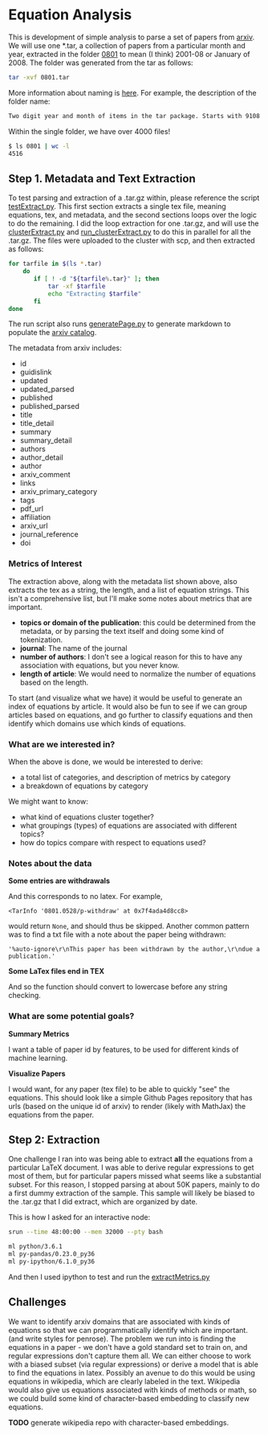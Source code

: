 # Equation Analysis

This is development of simple analysis to parse a set of papers from [arxiv](https://arxiv.org/help/bulk_data).
We will use one *.tar, a collection of papers from a particular month and
year, extracted in the folder [0801](0801) to mean (I think) 2001-08 or January of 2008.
The folder was generated from the tar as follows:

```bash
tar -xvf 0801.tar
```

More information about naming is [here](https://arxiv.org/help/bulk_data_s3). 
For example, the description of the folder name:

```bash
Two digit year and month of items in the tar package. Starts with 9108 for 1991-08, rolls past y2k to 0001 for 2000-01, 1008 for 2010-08 etc.
```

Within the single folder, we have over 4000 files!

```bash
$ ls 0801 | wc -l
4516
```

## Step 1. Metadata and Text Extraction
To test parsing and extraction of a .tar.gz within, please reference the script
[testExtract.py](testExtract.py). This first section extracts a single tex file,
meaning equations, tex, and metadata, and the second sections loops over the 
logic to do the remaining. I did the loop extraction for one .tar.gz, and will
use the [clusterExtract.py](clusterExtract.py) and [run_clusterExtract.py](run_clusterExtract.py) 
to do this in parallel for all the .tar.gz. The files were uploaded to the cluster
with scp, and then extracted as follows:

```bash
for tarfile in $(ls *.tar)
    do
       if [ ! -d "${tarfile%.tar}" ]; then
           tar -xf $tarfile
           echo "Extracting $tarfile"
       fi
done
```

The run script also runs 
[generatePage.py](generatePage.py) to generate markdown to populate the 
[arxiv catalog](https://vsoch.github.io/arxiv-catalog/).

The metadata from arxiv includes:
  - id 
  - guidislink
  - updated
  - updated_parsed
  - published
  - published_parsed
  - title
  - title_detail
  - summary
  - summary_detail
  - authors
  - author_detail
  - author
  - arxiv_comment
  - links
  - arxiv_primary_category
  - tags
  - pdf_url
  - affiliation
  - arxiv_url
  - journal_reference
  - doi

### Metrics of Interest
The extraction above, along with the metadata list shown above, also extracts the tex as a 
string, the length, and a list of equation strings.  This isn't a comprehensive list, 
but I'll make some notes about metrics that are important.

 - **topics or domain of the publication**: this could be determined from the metadata, or by parsing the text itself and doing some kind of tokenization.
 - **journal**: The name of the journal
 - **number of authors**: I don't see a logical reason for this to have any association with equations, but you never know.
 - **length of article**: We would need to normalize the number of equations based on the length.

To start (and visualize what we have) it would be useful to generate an index of equations by article.
It would also be fun to see if we can group articles based on equations, and go further to classify equations and
then identify which domains use which kinds of equations.

### What are we interested in?
When the above is done, we would be interested to derive:

 - a total list of categories, and description of metrics by category
 - a breakdown of equations by category

We might want to know:

 - what kind of equations cluster together?
 - what groupings (types) of equations are associated with different topics?
 - how do topics compare with respect to equations used?

### Notes about the data

**Some entries are withdrawals**

And this corresponds to no latex. For example,

```
<TarInfo '0801.0528/p-withdraw' at 0x7f4ada4d8cc8>
```
would return `None`, and should thus be skipped. Another common pattern 
was to find a txt file with a note about the paper being withdrawn:

```
'%auto-ignore\r\nThis paper has been withdrawn by the author,\r\ndue a publication.'
```

**Some LaTex files end in TEX**

And so the function should convert to lowercase before any string checking.

### What are some potential goals?

**Summary Metrics**

I want a table of paper id by features, to be used for different kinds of machine
learning.

**Visualize Papers**

I would want, for any paper (tex file) to be able to quickly "see" the equations.
This should look like a simple Github Pages repository that has urls (based on
the unique id of arxiv) to render (likely with MathJax) the equations from the paper.

## Step 2: Extraction

One challenge I ran into was being able to extract **all** the equations from a 
particular LaTeX document. I was able to derive regular expressions to get most
of them, but for particular papers missed what seems like a substantial subset.
For this reason, I stopped parsing at about 50K papers, mainly to do a first
dummy extraction of the sample. This sample will likely be biased to the .tar.gz
that I did extract, which are organized by date.

This is how I asked for an interactive node:

```bash
srun --time 48:00:00 --mem 32000 --pty bash

ml python/3.6.1
ml py-pandas/0.23.0_py36
ml py-ipython/6.1.0_py36
```
And then I used ipython to test and run the [extractMetrics.py](extractMetrics.py)

## Challenges

We want to identify arxiv domains that are associated with kinds of equations so
that we can programmatically identify which are important. (and write styles for
penrose). The problem we run into is finding the equations in a paper - we don't
have a gold standard set to train on, and regular expressions don't capture them 
all. We can either choose to work with a biased subset (via regular expressions)
or derive a model that is able to find the equations in latex. Possibly an avenue
to do this would be using equations in wikipedia, which are clearly labeled in 
the text. Wikipedia would also give us equations associated with kinds of methods
or math, so we could build some kind of character-based embedding to classify
new equations.

**TODO** generate wikipedia repo with character-based embeddings.

